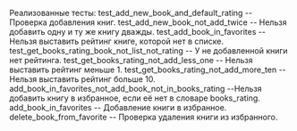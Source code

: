 Реализованные тесты:
test_add_new_book_and_default_rating -- Проверка добавления книг.
test_add_new_book_not_add_twice -- Нельзя добавить одну и ту же книгу дважды.
test_add_book_in_favorites -- Нельзя выставить рейтинг книге, которой нет в списке.
test_get_books_rating_book_not_list_not_rating -- У не добавленной книги нет рейтинга.
test_get_books_rating_not_add_less_one -- Нельзя выставить рейтинг меньше 1.
test_get_books_rating_not_add_more_ten -- Нельзя выставить рейтинг больше 10.
add_book_in_favorites_not_add_book_not_in_books_rating --Нельзя добавить книгу в избранное, если её нет в словаре books_rating.
add_book_in_favorites -- Добавление книги в избранное.
delete_book_from_favorite -- Проверка удаления книги из избранного.